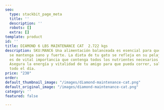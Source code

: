 ```yaml
---
seo:
  type: stackbit_page_meta
  title: ''
  description: ''
  robots: []
  extra: []
template: product
id: ''
title: DIAMOND 6 LBS MAINTENANCE CAT  2.722 kgs
description: SKU:MANC6 Una alimentación balanceada es esencial para que tu fiel compañero
  se mantenga sano y fuerte. La dieta de tu gato se refleja en su pelaje, por lo que
  es de vital importancia que contenga todos los nutrientes necesarios para su crecimiento.
  Asegura la energía y vitalidad de tu amigo para que pueda correr, saltar y jugar
  todo el día.
price: "230"
order: 
default_thumbnail_image: "/images/diamond-maintenance-cat.png"
default_original_image: "/images/diamond-maintenance-cat.png"
category: ''
featured: false

---
```

